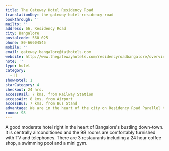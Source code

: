 ```yaml
---
title: The Gateway Hotel Residency Road
translationKey: the-gateway-hotel-residency-road
bookthrough: ''
mailto: ''
address: 66, Residency Road
city: Bangalore
postalcode: 560 025
phone: 80-66604545
mobile: ''
email: gateway.bangalore@tajhotels.com
website: http://www.thegatewayhotels.com/residencyroadbangalore/overview.aspx
note: ''
type: hotel
category:
  - H
showHotel: 1
starCategory: 4
checkout: 24 hrs.
accessRail: 7 kms. from Railway Station
accessAir: 8 kms. from Airport
accessBus: 7 kms. from Bus Stand
advantage: We are in the heart of the city on Residency Road Parallel to MG Road
rooms: 98
---
```

A good moderate  hotel right in the heart of Bangalore's bustling down-town. It is centrally airconditioned and the 98 rooms are comfortably furnished with TV and telephones. There are 3 restaurants including a 24 hour coffee shop, a swimming pool and a mini gym.